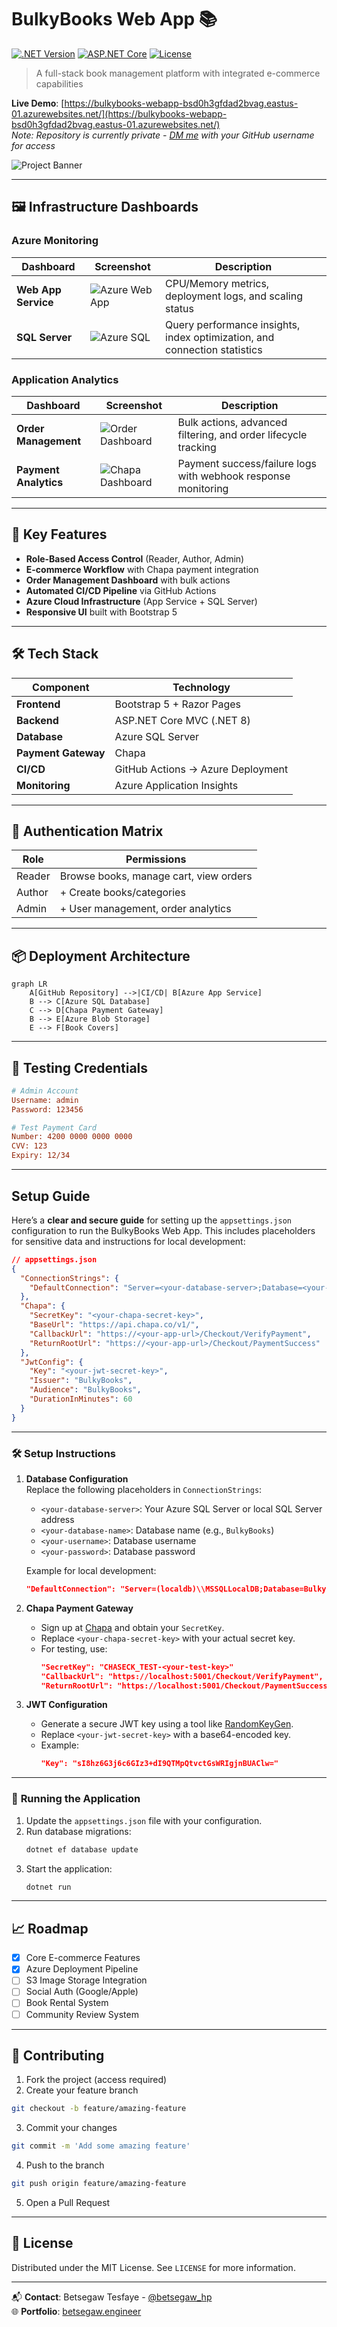 # BulkyBooks Web App 📚

[![.NET Version](https://img.shields.io/badge/.NET-8.0-blue)](https://dotnet.microsoft.com/)
[![ASP.NET Core](https://img.shields.io/badge/ASP.NET_Core-MVC-green)](https://docs.microsoft.com/aspnet/core)
[![License](https://img.shields.io/badge/License-MIT-yellow)](https://opensource.org/licenses/MIT)

> A full-stack book management platform with integrated e-commerce capabilities

**Live Demo**: [https://bulkybooks-webapp-bsd0h3gfdad2bvag.eastus-01.azurewebsites.net/](https://bulkybooks-webapp-bsd0h3gfdad2bvag.eastus-01.azurewebsites.net/)  
*Note: Repository is currently private - [DM me](https://github.com/Betsegaw-hp) with your GitHub username for access*

![Project Banner](https://i.ibb.co/zWwYH56j/bulky-books-web-app-banner.png)

---

## 🖼️ Infrastructure Dashboards

### Azure Monitoring
| Dashboard                 | Screenshot                                                                 | Description                                                                 |
|---------------------------|----------------------------------------------------------------------------|-----------------------------------------------------------------------------|
| **Web App Service**       | ![Azure Web App](https://i.ibb.co/RpzPcxGz/bulkybooks-web-app.png)         | CPU/Memory metrics, deployment logs, and scaling status                    |
| **SQL Server**            | ![Azure SQL](https://i.ibb.co/V0SZ8wNC/bulkybooks-sql-server.png)          | Query performance insights, index optimization, and connection statistics  |

### Application Analytics
| Dashboard                     | Screenshot                                                                 | Description                                                                 |
|-------------------------------|----------------------------------------------------------------------------|-----------------------------------------------------------------------------|
| **Order Management**          | ![Order Dashboard](https://i.ibb.co/KxBhSX6y/bulky-books-web-app.png)      | Bulk actions, advanced filtering, and order lifecycle tracking             |
| **Payment Analytics**         | ![Chapa Dashboard](https://i.ibb.co/6LjxjHV/bulky-books-web-app-chapa-dahsoboard.png) | Payment success/failure logs with webhook response monitoring               |

---

## 🌟 Key Features

- **Role-Based Access Control** (Reader, Author, Admin)
- **E-commerce Workflow** with Chapa payment integration
- **Order Management Dashboard** with bulk actions
- **Automated CI/CD Pipeline** via GitHub Actions
- **Azure Cloud Infrastructure** (App Service + SQL Server)
- **Responsive UI** built with Bootstrap 5

---

## 🛠️ Tech Stack

| Component           | Technology                          |
|---------------------|-------------------------------------|
| **Frontend**        | Bootstrap 5 + Razor Pages          |
| **Backend**         | ASP.NET Core MVC (.NET 8)          |
| **Database**        | Azure SQL Server                   |
| **Payment Gateway** | Chapa                              |
| **CI/CD**           | GitHub Actions → Azure Deployment  |
| **Monitoring**      | Azure Application Insights         |

---

## 🔐 Authentication Matrix

| Role    | Permissions                                  |
|---------|---------------------------------------------|
| Reader  | Browse books, manage cart, view orders     |
| Author  | + Create books/categories                  |
| Admin   | + User management, order analytics         |

---

## 📦 Deployment Architecture

```mermaid
graph LR
    A[GitHub Repository] -->|CI/CD| B[Azure App Service]
    B --> C[Azure SQL Database]
    C --> D[Chapa Payment Gateway]
    B --> E[Azure Blob Storage]
    E --> F[Book Covers]
```

---

## 🧪 Testing Credentials

```ini
# Admin Account
Username: admin
Password: 123456

# Test Payment Card
Number: 4200 0000 0000 0000
CVV: 123
Expiry: 12/34
```

---
## Setup Guide 
Here’s a **clear and secure guide** for setting up the `appsettings.json` configuration to run the BulkyBooks Web App. This includes placeholders for sensitive data and instructions for local development:

```json
// appsettings.json
{
  "ConnectionStrings": {
    "DefaultConnection": "Server=<your-database-server>;Database=<your-database-name>;User ID=<your-username>;Password=<your-password>;Encrypt=True;TrustServerCertificate=False;Connection Timeout=30;"
  },
  "Chapa": {
    "SecretKey": "<your-chapa-secret-key>",
    "BaseUrl": "https://api.chapa.co/v1/",
    "CallbackUrl": "https://<your-app-url>/Checkout/VerifyPayment",
    "ReturnRootUrl": "https://<your-app-url>/Checkout/PaymentSuccess"
  },
  "JwtConfig": {
    "Key": "<your-jwt-secret-key>",
    "Issuer": "BulkyBooks",
    "Audience": "BulkyBooks",
    "DurationInMinutes": 60
  }
}
```

---

### 🛠️ **Setup Instructions**

1. **Database Configuration**  
   Replace the following placeholders in `ConnectionStrings`:  
   - `<your-database-server>`: Your Azure SQL Server or local SQL Server address  
   - `<your-database-name>`: Database name (e.g., `BulkyBooks`)  
   - `<your-username>`: Database username  
   - `<your-password>`: Database password  

   Example for local development:
   ```json
   "DefaultConnection": "Server=(localdb)\\MSSQLLocalDB;Database=BulkyBooks;Trusted_Connection=True;MultipleActiveResultSets=true"
   ```

2. **Chapa Payment Gateway**  
   - Sign up at [Chapa](https://chapa.co) and obtain your `SecretKey`.  
   - Replace `<your-chapa-secret-key>` with your actual secret key.  
   - For testing, use:  
     ```json
     "SecretKey": "CHASECK_TEST-<your-test-key>"
     "CallbackUrl": "https://localhost:5001/Checkout/VerifyPayment",
     "ReturnRootUrl": "https://localhost:5001/Checkout/PaymentSuccess"
     ```

3. **JWT Configuration**  
   - Generate a secure JWT key using a tool like [RandomKeyGen](https://randomkeygen.com/).  
   - Replace `<your-jwt-secret-key>` with a base64-encoded key.  
   - Example:  
     ```json
     "Key": "sI8hz6G3j6c6GIz3+dI9QTMpQtvctGsWRIgjnBUAClw="
     ```

---

### 🚀 **Running the Application**
1. Update the `appsettings.json` file with your configuration.  
2. Run database migrations:  
   ```bash
   dotnet ef database update
   ```
3. Start the application:  
   ```bash
   dotnet run
   ```

---

## 📈 Roadmap

- [x] Core E-commerce Features
- [x] Azure Deployment Pipeline
- [ ] S3 Image Storage Integration
- [ ] Social Auth (Google/Apple)
- [ ] Book Rental System
- [ ] Community Review System

---

## 🤝 Contributing

1. Fork the project (access required)
2. Create your feature branch
```bash
git checkout -b feature/amazing-feature
```
3. Commit your changes
```bash
git commit -m 'Add some amazing feature'
```
4. Push to the branch
```bash
git push origin feature/amazing-feature
```
5. Open a Pull Request

---

## 📄 License

Distributed under the MIT License. See `LICENSE` for more information.

---

📬 **Contact**: Betsegaw Tesfaye - [@betsegaw_hp](https://twitter.com/betsegaw_hp)  
🌐 **Portfolio**: [betsegaw.engineer](https://betsegaw.engineer)

